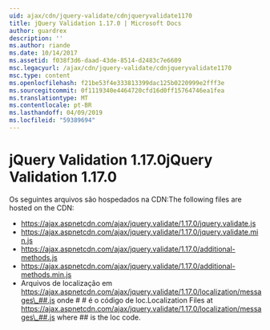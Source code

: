 ```yaml
---
uid: ajax/cdn/jquery-validate/cdnjqueryvalidate1170
title: jQuery Validation 1.17.0 | Microsoft Docs
author: guardrex
description: ''
ms.author: riande
ms.date: 10/14/2017
ms.assetid: f038f3d6-daad-43de-8514-d2483c7e6609
msc.legacyurl: /ajax/cdn/jquery-validate/cdnjqueryvalidate1170
msc.type: content
ms.openlocfilehash: f21be53f4e333813399dac125b0220999e2fff3e
ms.sourcegitcommit: 0f1119340e4464720cfd16d0ff15764746ea1fea
ms.translationtype: MT
ms.contentlocale: pt-BR
ms.lasthandoff: 04/09/2019
ms.locfileid: "59389694"
---
```

# <a name="jquery-validation-1170"></a><span data-ttu-id="ecf83-102">jQuery Validation 1.17.0</span><span class="sxs-lookup"><span data-stu-id="ecf83-102">jQuery Validation 1.17.0</span></span>

<span data-ttu-id="ecf83-103">Os seguintes arquivos são hospedados na CDN:</span><span class="sxs-lookup"><span data-stu-id="ecf83-103">The following files are hosted on the CDN:</span></span>

- https://ajax.aspnetcdn.com/ajax/jquery.validate/1.17.0/jquery.validate.js
- https://ajax.aspnetcdn.com/ajax/jquery.validate/1.17.0/jquery.validate.min.js
- https://ajax.aspnetcdn.com/ajax/jquery.validate/1.17.0/additional-methods.js
- https://ajax.aspnetcdn.com/ajax/jquery.validate/1.17.0/additional-methods.min.js
- <span data-ttu-id="ecf83-104">Arquivos de localização em https://ajax.aspnetcdn.com/ajax/jquery.validate/1.17.0/localization/messages\_##.js onde # # é o código de loc.</span><span class="sxs-lookup"><span data-stu-id="ecf83-104">Localization Files at https://ajax.aspnetcdn.com/ajax/jquery.validate/1.17.0/localization/messages\_##.js where ## is the loc code.</span></span>

